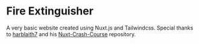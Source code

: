 # Fire Extinguisher
A very basic website created using Nuxt.js and Tailwindcss. 
Special thanks to <a href="https://github.com/harblaith7">harblaith7</a> and his 
<a href="https://github.com/harblaith7/Nuxt-Crash-Course/tree/main/Client">Nuxt-Crash-Course</a> repository.
